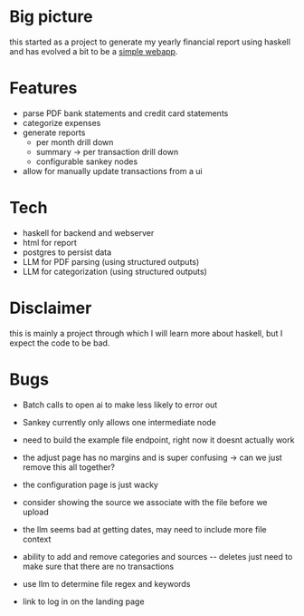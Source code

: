 # Big picture

this started as a project to generate my yearly financial report using haskell
and has evolved a bit to be a [simple webapp](https://myfinancereport.com/).

# Features

- parse PDF bank statements and credit card statements
- categorize expenses
- generate reports
  - per month drill down
  - summary -> per transaction drill down
  - configurable sankey nodes
- allow for manually update transactions from a ui

# Tech

- haskell for backend and webserver
- html for report
- postgres to persist data
- LLM for PDF parsing (using structured outputs)
- LLM for categorization (using structured outputs)

# Disclaimer

this is mainly a project through which I will learn more about haskell, but I expect the code to be bad.

# Bugs

- Batch calls to open ai to make less likely to error out
- Sankey currently only allows one intermediate node
- need to build the example file endpoint, right now it doesnt actually work
- the adjust page has no margins and is super confusing
  -> can we just remove this all together?
- the configuration page is just wacky

- consider showing the source we associate with the file before we upload
- the llm seems bad at getting dates, may need to include more file context
- ability to add and remove categories and sources
  -- deletes just need to make sure that there are no transactions
- use llm to determine file regex and keywords
- link to log in on the landing page
